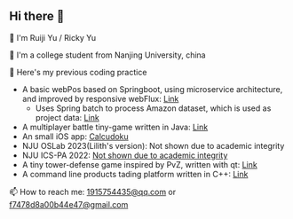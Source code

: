 ## Hi there 👋

<!--
**Ricky-Daxia/Ricky-Daxia** is a ✨ _special_ ✨ repository because its `README.md` (this file) appears on your GitHub profile.

Here are some ideas to get you started:

- 🔭 I’m currently working on ...
- 🌱 I’m currently learning ...
- 👯 I’m looking to collaborate on ...
- 🤔 I’m looking for help with ...
- 💬 Ask me about ...
- 📫 How to reach me: ...
- 😄 Pronouns: ...
- ⚡ Fun fact: ...
-->

🙂 I'm Ruiji Yu / Ricky Yu

🚀 I'm a college student from Nanjing University, china

🔭 Here's my previous coding practice
- A basic webPos based on Springboot, using microservice architecture, and improved by responsive webFlux: [Link](https://github.com/Ricky-Daxia/Software-Architecture-2024)
  - Uses Spring batch to process Amazon dataset, which is used as project data: [Link](https://github.com/Ricky-Daxia/SpringBatch-for-bigdata)
- A multiplayer battle tiny-game written in Java: [Link](https://github.com/Ricky-Daxia/java-tiny-game/tree/j10)
- An small iOS app: [Calcudoku](https://github.com/Ricky-Daxia/calcudoku-promax)
- NJU OSLab 2023(Lilith's version): Not shown due to academic integrity
- NJU ICS-PA 2022: [Not shown due to academic integrity](https://github.com/ics-nju-wl/icspa-public)
- A tiny tower-defense game inspired by PvZ, written with qt: [Link](https://github.com/Ricky-Daxia/tower-defense)
- A command line products tading platform written in C++: [Link](https://github.com/Ricky-Daxia/command-line-trading-platform)

📫 How to reach me: 1915754435@qq.com or f7478d8a00b44e47@gmail.com
